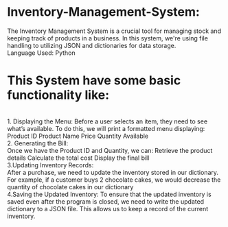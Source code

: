 # Inventory-Management-System:
The Inventory Management System is a crucial tool for managing stock and keeping track of products in a business. In this system, we're using file handling to utilizing JSON and dictionaries for data storage.
<br>
Language Used: Python
<br>
# This System have some basic functionality like:
<br>
1. Displaying the Menu:
Before a user selects an item, they need to see what’s available. To do this, we will print a formatted menu displaying:
Product ID
Product Name
Price
Quantity Available
<br>
2. Generating the Bill:
<br>
Once we have the Product ID and Quantity, we can:
Retrieve the product details
Calculate the total cost
Display the final bill
<br>
3.Updating Inventory Records:
<br>
After a purchase, we need to update the inventory stored in our dictionary. For example, if a customer buys 2 chocolate cakes, we would decrease the quantity of chocolate cakes in our dictionary
<br>
4.Saving the Updated Inventory:
To ensure that the updated inventory is saved even after the program is closed, we need to write the updated dictionary to a JSON file. This allows us to keep a record of the current inventory.

